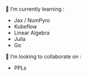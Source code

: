 🌱 I’m currently learning :
 - Jax / NumPyro
 - Kubeflow
 - Linear Algebra
 - Julia
 - Go

👯 I’m looking to collaborate on :
- PPLs


<!--
**GarrettMooney/GarrettMooney** is a ✨ _special_ ✨ repository because its `README.md` (this file) appears on your GitHub profile.

Here are some ideas to get you started:

- 🔭 I’m currently working on ...
- 🌱 I’m currently learning ...
- 👯 I’m looking to collaborate on ...
- 🤔 I’m looking for help with ...
- 💬 Ask me about ...
- 📫 How to reach me: ...
- 😄 Pronouns: ...
- ⚡ Fun fact: ...
-->
